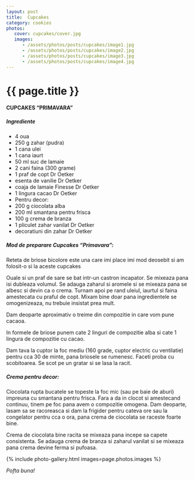```yaml
---
layout: post
title:  Cupcakes
category: cookies
photos:
   cover: cupcakes/cover.jpg
   images:
      - /assets/photos/posts/cupcakes/image1.jpg
      - /assets/photos/posts/cupcakes/image2.jpg
      - /assets/photos/posts/cupcakes/image3.jpg
      - /assets/photos/posts/cupcakes/image4.jpg
---
```


# {{ page.title }}

#### CUPCAKES “PRIMAVARA”

##### **Ingrediente**
- 4 oua
- 250 g zahar (pudra)
- 1 cana ulei
- 1 cana iaurt
- 50 ml suc de lamaie
- 2 cani faina (300 grame)
- 1 praf de copt Dr Oetker
- esenta de vanilie Dr Oetker
- coaja de lamaie Finesse Dr Oetker
- 1 lingura cacao Dr Oetker
- Pentru decor:
- 200 g ciocolata alba
- 200 ml smantana pentru frisca
- 100 g crema de branza
- 1 pliculet zahar vanilat Dr Oetker
- decoratiuni din zahar Dr Oetker

##### **Mod de preparare Cupcakes “Primavara”:**
Reteta de briose bicolore este una care imi place imi mod deosebit si am folosit-o si la aceste cupcakes

Ouale si un praf de sare se bat intr-un castron incapator. Se mixeaza pana isi dubleaza volumul. Se adauga zaharul si aromele si se mixeaza pana se albesc si devin ca o crema. Turnam apoi pe rand uleiul, iaurtul si faina amestecata cu praful de copt. Mixam bine doar pana ingredientele se omogenizeaza, nu trebuie insistat prea mult.

Dam deoparte aproximativ o treime din compozitie in care vom pune cacaoa.

In formele de briose punem cate 2 linguri de compozitie alba si cate 1 lingura de compozitie cu cacao.

Dam tava la cuptor la foc mediu (160 grade, cuptor electric cu ventilatie) pentru cca 30 de minte, pana briosele se rumenesc. Faceti proba cu scobitoarea. Se scot pe un gratar si se lasa la racit.

##### **Crema pentru decor:**
Ciocolata rupta bucatele se topeste la foc mic (sau pe baie de aburi) impreuna cu smantana pentru frisca. Fara a da in clocot si amestecand continuu, tinem pe foc pana avem o compozitie omogena. Dam deoparte, lasam sa se racoreasca si dam la frigider pentru cateva ore sau la congelator pentru cca o ora, pana crema de ciocolata se raceste foarte bine.

Crema de ciocolata bine racita se mixeaza pana incepe sa capete consistenta. Se adauga crema de branza si zaharul vanilat si se mixeaza pana crema devine ferma si pufoasa.

{% include photo-gallery.html images=page.photos.images %}

*Pofta buna!*